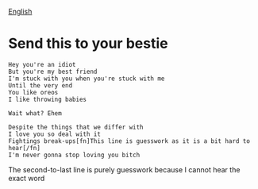 [English]()
# Send this to your bestie
```
Hey you're an idiot
But you're my best friend
I'm stuck with you when you're stuck with me
Until the very end
You like oreos
I like throwing babies

Wait what? Ehem

Despite the things that we differ with
I love you so deal with it
Fightings break-ups[fn]This line is guesswork as it is a bit hard to hear[/fn]
I'm never gonna stop loving you bitch
```

The second-to-last line is purely guesswork because I cannot hear the exact word
